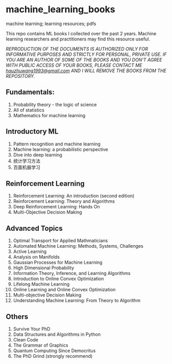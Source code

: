 # machine_learning_books
machine learning; learning resources; pdfs

This repo contains ML books I collected over the past 2 years. Machine learning researchers and practitioners may find this resource useful.

_REPRODUCTION OF THE DOCUMENTS IS AUTHORIZED ONLY FOR INFORMATIVE PURPOSES AND STRICTLY FOR PERSONAL, PRIVATE USE. IF YOU ARE AN AUTHOR OF SOME OF THE BOOKS AND YOU DON'T AGREE WITH PUBLIC ACCESS OF YOUR BOOKS, PLEASE CONTACT ME hauzhuwang1993@gmail.com AND I WILL REMOVE THE BOOKS FROM THE REPOSITORY._

## Fundamentals:
1. Probability theory - the logic of science
2. All of statistics
3. Mathematics for machine learning

## Introductory ML
1. Pattern recognition and machine learning
2. Machine learning: a probabilistic perspective
3. Dive into deep learning
4. 统计学习方法
5. 百面机器学习

## Reinforcement Learning
1. Reinforcement Learning: An introduction (second edition)
2. Reinforcement Learning: Theory and Algorithms
3. Deep Reinforcement Learning: Hands On
4. Multi-Objective Decision Making

## Advanced Topics
1. Optimal Transport for Applied Mathmaticians
2. Automated Machine Learning: Methods, Systems, Challenges
3. Active Learning
4. Analysis on Manifolds
5. Gaussian Processes for Machine Learning
6. High Dimensional Probability
7. Information Theory, Inference, and Learning Algorithms
8. Introduction to Online Convex Optimization
9. Lifelong Machine Learning
10. Online Learning and Online Convex Optimization
11. Multi-objective Decision Making
12. Understanding Machine Learning: From Theory to Algorithm

## Others
1. Survive Your PhD
2. Data Structures and Algorithms in Python
3. Clean Code
4. The Grammar of Graphics
5. Quantum Computing Since Democritus
6. The PhD Grind (strongly recommend)

